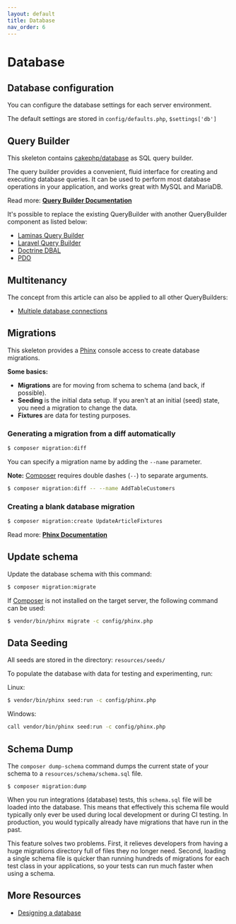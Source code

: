```yaml
---
layout: default
title: Database
nav_order: 6
---
```


# Database

## Database configuration

You can configure the database settings for each server environment.

The default settings are stored in `config/defaults.php`, `$settings['db']` 

## Query Builder

This skeleton contains [cakephp/database](https://github.com/cakephp/database) as SQL query builder.

The query builder provides a convenient, fluid interface for creating and executing database queries. It can be used to perform most database operations in your application, and works great with MySQL and MariaDB.

Read more: **[Query Builder Documentation](https://book.cakephp.org/4/en/orm/query-builder.html)**

It's possible to replace the existing QueryBuilder with another QueryBuilder component as listed below:

* [Laminas Query Builder](https://odan.github.io/2019/12/01/slim4-laminas-db-query-builder-setup.html)
* [Laravel Query Builder](https://odan.github.io/2019/12/03/slim4-eloquent.html)
* [Doctrine DBAL](https://odan.github.io/2019/12/05/slim4-doctrine-dbal.html)
* [PDO](https://odan.github.io/2017/01/07/basic-crud-operations-with-pdo.html)

## Multitenancy

The concept from this article can also be applied to all other QueryBuilders:

* [Multiple database connections](https://odan.github.io/2020/04/05/slim4-multiple-pdo-database-connections.html)

## Migrations

This skeleton provides a [Phinx](https://phinx.org/) console access to create database migrations.

**Some basics:**

* **Migrations** are for moving from schema to schema (and back, if possible).
* **Seeding** is the initial data setup. If you aren't at an initial (seed) state, you need a migration to change the data.
* **Fixtures** are data for testing purposes.

### Generating a migration from a diff automatically

```bash
$ composer migration:diff
```

You can specify a migration name by adding the `--name` parameter.

**Note:** [Composer](https://getcomposer.org/) requires double dashes (`--`) to separate arguments. 

```bash
$ composer migration:diff -- --name AddTableCustomers
```

### Creating a blank database migration

```bash
$ composer migration:create UpdateArticleFixtures
```

Read more: **[Phinx Documentation](http://docs.phinx.org/)**

## Update schema

Update the database schema with this command:

```bash
$ composer migration:migrate
```

If [Composer](https://getcomposer.org/) is not installed on the target server, 
the following command can be used:

```bash
$ vendor/bin/phinx migrate -c config/phinx.php
```

## Data Seeding

All seeds are stored in the directory: `resources/seeds/`

To populate the database with data for testing and experimenting, run:

Linux:

```bash
$ vendor/bin/phinx seed:run -c config/phinx.php
```

Windows:

```bash
call vendor/bin/phinx seed:run -c config/phinx.php
```

## Schema Dump

The `composer dump-schema` command dumps the current state of your schema to 
a `resources/schema/schema.sql` file.

```
$ composer migration:dump
```

When you run integrations (database) tests, this `schema.sql` file will be loaded into the database. 
This means that effectively this schema file would typically only ever be used during local 
development or during CI testing. In production, you would typically already have migrations 
that have run in the past.

This feature solves two problems. First, it relieves developers from having a huge migrations 
directory full of files they no longer need. Second, loading a single schema file is quicker 
than running hundreds of migrations for each test class in your applications, 
so your tests can run much faster when using a schema.

## More Resources

* [Designing a database](https://odan.github.io/2017/01/17/designing-a-database.html)
